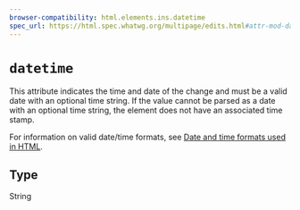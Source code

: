 ```yaml
---
browser-compatibility: html.elements.ins.datetime
spec_url: https://html.spec.whatwg.org/multipage/edits.html#attr-mod-datetime
---
```


# `datetime`

This attribute indicates the time and date of the change and must be
a valid date with an optional time string. If the value cannot be
parsed as a date with an optional time string, the element does not
have an associated time stamp.

For information on valid date/time formats,
see [Date and time formats used in HTML](/en-US/docs/Web/HTML/Date_and_time_formats).

## Type

String

